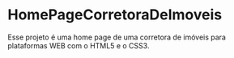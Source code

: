 # HomePageCorretoraDeImoveis
Esse projeto é uma home page de uma corretora de imóveis para plataformas WEB com o HTML5 e o CSS3.
